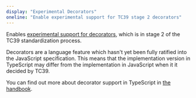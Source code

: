 ```yaml
---
display: "Experimental Decorators"
oneline: "Enable experimental support for TC39 stage 2 decorators"
---
```


<span class='comment' data-comment='Should mention new decorators proposal'>Enables [experimental support for decorators](https://github.com/tc39/proposal-decorators), which is in stage 2
of the TC39 standardization process.</span>

Decorators are a language feature which hasn't yet been fully ratified into the JavaScript specification.
This means that the implementation version in TypeScript may differ from the implementation in JavaScript when it it decided by TC39.

You can find out more about decorator support in TypeScript in [the handbook](/docs/handbook/decorators.html).
